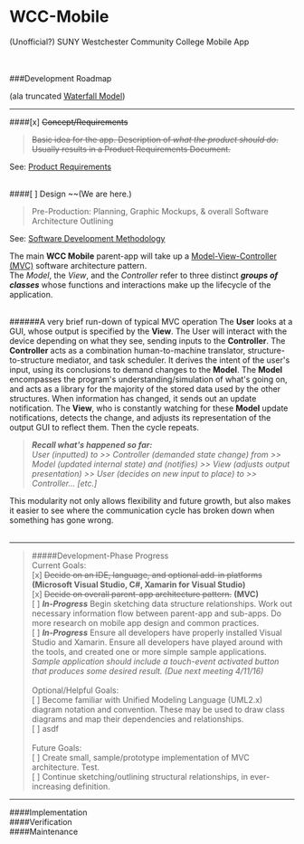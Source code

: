 # WCC-Mobile<br />
(Unofficial?) SUNY Westchester Community College Mobile App<br /><br /><br />

###Development Roadmap<br />

(ala truncated [Waterfall Model](https://en.wikipedia.org/wiki/Waterfall_model))<br />
***
####[x] ~~Concept/Requirements~~<br />

>~~Basic idea for the app. Description of _what the product should do_. Usually results in a Product Requirements Document.~~<br />

See: [Product Requirements](Development-Roadmap/Product-Requirements.md)<br /><br />

####[ ] Design ~~(We are here.)<br />
>Pre-Production: Planning, Graphic Mockups, & overall Software Architecture Outlining<br />

See: [Software Development Methodology]() 

The main **WCC Mobile** parent-app will take up a [Model-View-Controller (MVC)](https://en.wikipedia.org/wiki/Model%E2%80%93view%E2%80%93controller) software architecture pattern.<br />
The _Model_, the _View_, and the _Controller_ refer to three distinct _**groups of classes**_ whose functions and interactions make up the lifecycle of the application.<br /><br />

######A very brief run-down of typical MVC operation
The **User** looks at a GUI, whose output is specified by the **View**. The User will interact with the device depending on what they see, sending inputs to the **Controller**. The **Controller** acts as a combination human-to-machine translator, structure-to-structure mediator, and task scheduler. It derives the intent of the user's input, using its conclusions to demand changes to the **Model**. The **Model** encompasses the program's understanding/simulation of what's going on, and acts as a library for the majority of the stored data used by the other structures. When information has changed, it sends out an update notification. The **View**, who is constantly watching for these **Model** update notifications, detects the change, and adjusts its representation of the output GUI to reflect them. Then the cycle repeats.<br />
>_**Recall what's happened so far:**<br />
User (inputted) to >> Controller (demanded state change) from >> Model (updated internal state) and (notifies) >> View (adjusts output presentation) >> User (decides on new input to place) to >> Controller... [etc.]_

This modularity not only allows flexibility and future growth, but also makes it easier to see where the communication cycle has broken down when something has gone wrong.<br /><br />
***
>#####Development-Phase Progress<br />
>Current Goals:<br />
>[x] ~~Decide on an IDE, language, and optional add-in platforms~~ **(Microsoft Visual Studio, C#, Xamarin for Visual Studio)**<br />
>[x] ~~Decide on overall parent-app architecture pattern.~~ **(MVC)**<br />
>[ ] _**In-Progress**_ Begin sketching data structure relationships. Work out necessary information flow between parent-app and sub-apps. Do more research on mobile app design and common practices.<br />
>[ ] _**In-Progress**_ Ensure all developers have properly installed Visual Studio and Xamarin. Ensure all developers have played around with the tools, and created one or more simple sample applications. _Sample application should include a touch-event activated button that produces some desired result. (Due next meeting 4/11/16)_<br /><br />
>Optional/Helpful Goals:<br />
>[ ] Become familiar with Unified Modeling Language (UML2.x) diagram notation and convention. These may be used to draw class diagrams and map their dependencies and relationships.<br />
>[ ] asdf<br /><br />
>Future Goals:<br />
>[ ] Create small, sample/prototype implementation of MVC architecture. Test.<br />
>[ ] Continue sketching/outlining structural relationships, in ever-increasing definition.<br />
***







####Implementation<br />
####Verification<br />
####Maintenance<br />


